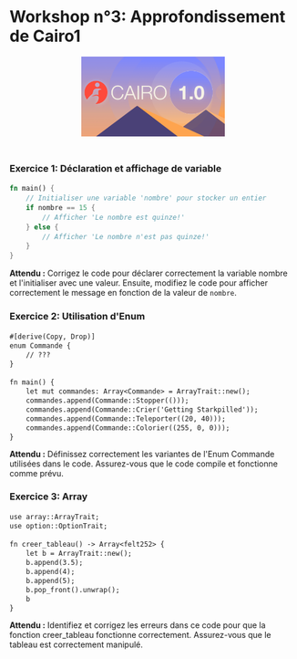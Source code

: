 # Workshop n°3: Approfondissement de Cairo1

<p align="center">
  <img src="../assets/Cairo-V1.webp" alt="Starknet forest" width="50%"style="margin-bottom: 20px;"/>
</p>


### Exercice 1: Déclaration et affichage de variable

```rust
fn main() {
    // Initialiser une variable 'nombre' pour stocker un entier
    if nombre == 15 {
        // Afficher 'Le nombre est quinze!'
    } else {
        // Afficher 'Le nombre n'est pas quinze!'
    }
}
```

**Attendu :** Corrigez le code pour déclarer correctement la variable nombre et l'initialiser avec une valeur. Ensuite, modifiez le code pour afficher correctement le message en fonction de la valeur de `nombre`.


### Exercice 2: Utilisation d'Enum

```cairo
#[derive(Copy, Drop)]
enum Commande {
    // ???
}

fn main() {
    let mut commandes: Array<Commande> = ArrayTrait::new();
    commandes.append(Commande::Stopper(()));
    commandes.append(Commande::Crier('Getting Starkpilled'));
    commandes.append(Commande::Teleporter((20, 40)));
    commandes.append(Commande::Colorier((255, 0, 0)));
}
```

**Attendu :** Définissez correctement les variantes de l'Enum Commande utilisées dans le code. Assurez-vous que le code compile et fonctionne comme prévu.


### Exercice 3: Array

```cairo
use array::ArrayTrait;
use option::OptionTrait;

fn creer_tableau() -> Array<felt252> {
    let b = ArrayTrait::new();
    b.append(3.5);
    b.append(4);
    b.append(5);
    b.pop_front().unwrap();
    b
}
```

**Attendu :** Identifiez et corrigez les erreurs dans ce code pour que la fonction creer_tableau fonctionne correctement. Assurez-vous que le tableau est correctement manipulé.